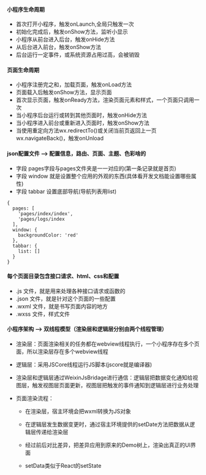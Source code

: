#### 小程序生命周期
- 首次打开小程序，触发onLaunch,全局只触发一次
- 初始化完成后，触发onShow方法，监听小显示
- 小程序从前台进入后台，触发onHide方法
- 从后台进入前台，触发onShow方法
- 后台运行一定事件，或系统资源占用过高，会被销毁

#### 页面生命周期
- 小程序注册完之和，加载页面，触发onLoad方法
- 页面载入后触发onShow方法，显示页面
- 首次显示页面，触发onReady方法，渲染页面元素和样式，一个页面只调用一次
- 当小程序后台运行或转到其他页面时，触发onHide方法
- 当小程序进入前台或重新进入页面时，触发onShow方法
- 当使用重定向方法wx.redirectTo()或关闭当前页返回上一页wx.navigateBack()，触发onUnload

#### json配置文件 --> 配置信息，路由、页面、主题、色彩啥的
- 字段 pages字段与pages文件夹是一一对应的(第一条记录就是首页)
- 字段 window 就是设置整个应用的外观的东西(具体看开发文档能设置哪些属性)
- 字段 tabbar 设置底部导航(导航列表用list)
```
{
  pages: [
    'pages/index/index',
    'pages/logs/index
  ],
  window: {
    backgroundColor: 'red'
  },
  tabbar: {
    list: []
  }
}
```

#### 每个页面目录包含接口请求、html、css和配置
- .js 文件，就是用来处理各种接口请求或函数的
- .json 文件，就是针对这个页面的一些配置
- .wxml 文件，就是书写页面内容的地方
- .wxss 文件，样式文件

#### 小程序架构 --> 双线程模型（渲染层和逻辑层分别由两个线程管理）
- 渲染层：页面渲染相关的任务都在webview线程执行，一个小程序存在多个页面，所以渲染层存在多个webview线程
- 逻辑层：采用JSCore线程运行JS脚本(jscore就是编译器)

- 渲染层和逻辑层通过WeixinJsBridage进行通信：逻辑层把数据变化通知给视图层，触发视图层页面更新，视图层把触发的事件通知到逻辑层进行业务处理

- 页面渲染流程：
  - 在渲染层，宿主环境会把wxml转换为JS对象
  - 在逻辑层发生数据变更时，通过宿主环境提供的setDate方法把数据从逻辑层传递给渲染层
  - 经过前后对比差异，把差异应用到原来的Demo树上，渲染出真正的UI界面

  - setData类似于React的setState

